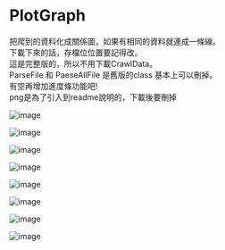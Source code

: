 # PlotGraph
把爬到的資料化成關係圖，如果有相同的資料就連成一條線。  
下載下來的話，存檔位位置要記得改。  
這是完整版的，所以不用下載CrawlData。  
ParseFile 和 PaeseAllFile 是舊版的class 基本上可以刪掉。  
有空再增加進度條功能吧!  
png是為了引入到readme說明的，下載後要刪掉  

![image](https://github.com/pupumeme/PlotGraph/blob/master/1.png)

![image](https://github.com/pupumeme/PlotGraph/blob/master/2.png)

![image](https://github.com/pupumeme/PlotGraph/blob/master/3.png)

![image](https://github.com/pupumeme/PlotGraph/blob/master/4.png)

![image](https://github.com/pupumeme/PlotGraph/blob/master/5.png)

![image](https://github.com/pupumeme/PlotGraph/blob/master/6.png)

![image](https://github.com/pupumeme/PlotGraph/blob/master/7.png)

![image](https://github.com/pupumeme/PlotGraph/blob/master/8.png)

